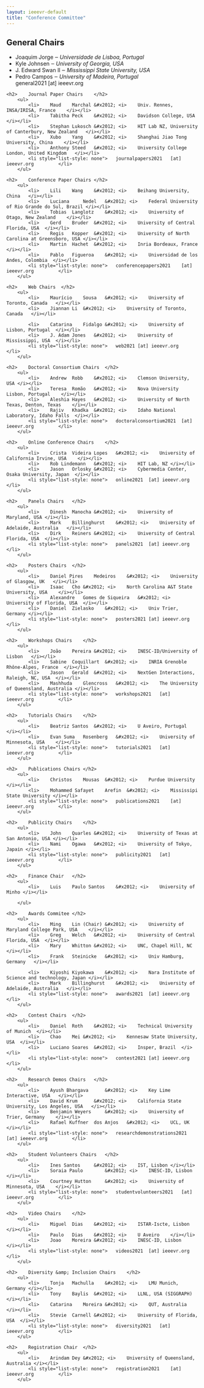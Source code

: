 ```yaml
---										
layout: ieeevr-default										
title: "Conference Committee"										
---										
```

										
<div>										
	<h2>	General Chairs	</h2>							
		<ul>								
			<li>	Joaquim	Jorge	&#x2012; <i>	Universidade de Lisboa, Portugal	</i></li>		
			<li>	Kyle	Johnsen	&#x2012; <i>	University of Georgia, USA	</i></li>		
			<li>	J. Edward	Swan II	&#x2012; <i>	Mississippi State University, USA	</i></li>		
			<li>	Pedro	Campos	&#x2012; <i>	University of Madeira, Portugal	</i></li>		
			<li style="list-style: none">	general2021 	[at] ieeevr.org			</li>		
		</ul>								
										
	<h2>	Journal Paper Chairs	</h2>							
		<ul>								
			<li>	Maud	Marchal	&#x2012; <i>	Univ. Rennes, INSA/IRISA, France	</i></li>		
			<li>	Tabitha	Peck	&#x2012; <i>	Davidson College, USA	</i></li>		
			<li>	Stephan	Lukosch	&#x2012; <i>	HIT Lab NZ, University of Canterbury, New Zealand	</i></li>		
			<li>	Xubo	Yang	&#x2012; <i>	Shanghai Jiao Tong University, China	</i></li>		
			<li>	Anthony	Steed	&#x2012; <i>	University College London, United Kingdom	</i></li>		
			<li style="list-style: none">	journalpapers2021	[at] ieeevr.org			</li>		
		</ul>								
										
	<h2>	Conference Paper Chairs	</h2>							
		<ul>								
			<li>	Lili	Wang	&#x2012; <i>	Beihang University, China	</i></li>		
			<li>	Luciana 	Nedel	&#x2012; <i>	Federal University of Rio Grande do Sul, Brazil	</i></li>		
			<li>	Tobias	Langlotz	&#x2012; <i>	University of Otago, New Zealand	</i></li>		
			<li>	Gerd	Bruder	&#x2012; <i>	University of Central Florida, USA	</i></li>		
			<li>	Regis	Kopper	&#x2012; <i>	University of North Carolina at Greensboro, USA	</i></li>		
			<li>	Martin	Hachet	&#x2012; <i>	Inria Bordeaux, France	</i></li>		
			<li>	Pablo	Figueroa	&#x2012; <i>	Universidad de los Andes, Colombia	</i></li>		
			<li style="list-style: none">	conferencepapers2021	[at] ieeevr.org			</li>		
		</ul>								
										
	<h2>	Web Chairs	</h2>							
		<ul>								
			<li>	Maurício	Sousa	&#x2012; <i>	University of Toronto, Canada	</i></li>		
			<li>	Jiannan	Li	&#x2012; <i>	University of Toronto, Canada	</i></li>		
<!--			<li>	Beatriz	Peres	&#x2012; <i>	University of Madeira, Portugal	</i></li>	-->	
			<li>	Catarina	Fidalgo	&#x2012; <i>	University of Lisbon, Portugal	</i></li>		
			<li>	J. Adam	Jones	&#x2012; <i>	University of Mississippi, USA	</i></li>		
			<li style="list-style: none">	web2021	[at] ieeevr.org			</li>		
		</ul>								
										
	<h2>	Doctoral Consortium Chairs	</h2>							
		<ul>								
			<li>	Andrew	Robb	&#x2012; <i>	Clemson University, USA	</i></li>		
			<li>	Teresa	Romão	&#x2012; <i>	Nova University Lisbon, Portugal	</i></li>		
			<li>	Aleshia	Hayes	&#x2012; <i>	University of North Texas, Denton, Texas 	</i></li>		
			<li>	Rajiv	Khadka	&#x2012; <i>	Idaho National Laboratory, Idaho Falls	</i></li>		
			<li style="list-style: none">	doctoralconsortium2021	[at] ieeevr.org			</li>		
		</ul>								
										
	<h2>	Online Conference Chairs	</h2>							
		<ul>								
			<li>	Crista	Videira Lopes	&#x2012; <i>	University of California Irvine, USA	</i></li>		
			<li>	Rob	Lindemann	&#x2012; <i>	HIT Lab, NZ	</i></li>		
			<li>	Jason	Orlosky	&#x2012; <i>	Cybermedia Center, Osaka University, Japan	</i></li>		
			<li style="list-style: none">	online2021	[at] ieeevr.org			</li>		
		</ul>								
										
	<h2>	Panels Chairs	</h2>							
		<ul>								
			<li>	Dinesh	Manocha	&#x2012; <i>	University of Maryland, USA	</i></li>		
			<li>	Mark	Billinghurst	&#x2012; <i>	University of Adelaide, Australia	</i></li>		
			<li>	Dirk	Reiners	&#x2012; <i>	University of Central Florida, USA	</i></li>		
			<li style="list-style: none">	panels2021	[at] ieeevr.org			</li>		
		</ul>								
										
	<h2>	Posters Chairs	</h2>							
		<ul>								
			<li>	Daniel Pires	Medeiros	&#x2012; <i>	University of Glasgow, UK	</i></li>		
			<li>	Isaac	Cho	&#x2012; <i>	North Carolina A&T State University, USA	</i></li>		
			<li>	Alexandre	Gomes de Siqueira	&#x2012; <i>	University of Florida, USA	</i></li>		
			<li>	Daniel	Zielasko	&#x2012; <i>	Univ Trier, Germany	</i></li>		
			<li style="list-style: none">	posters2021	[at] ieeevr.org			</li>		
		</ul>								
										
	<h2>	Workshops Chairs	</h2>							
		<ul>								
			<li>	João	Pereira	&#x2012; <i>	INESC-ID/University of Lisbon	</i></li>		
			<li>	Sabine	Coquillart	&#x2012; <i>	INRIA Grenoble Rhône-Alpes, France	</i></li>		
			<li>	Jason	Gerald	&#x2012; <i>	NextGen Interactions, Raleigh, NC, USA	</i></li>		
			<li>	Mashhuda	Glencross	&#x2012; <i>	The University of Queensland, Australia	</i></li>		
			<li style="list-style: none">	workshops2021	[at] ieeevr.org			</li>		
		</ul>								
										
	<h2>	Tutorials Chairs	</h2>							
		<ul>								
			<li>	Beatriz	Santos	&#x2012; <i>	U Aveiro, Portugal	</i></li>		
			<li>	Evan Suma	Rosenberg	&#x2012; <i>	University of Minnesota, USA	</i></li>		
			<li style="list-style: none">	tutorials2021	[at] ieeevr.org			</li>		
		</ul>								
										
	<h2>	Publications Chairs	</h2>							
		<ul>								
			<li>	Christos	Mousas	&#x2012; <i>	Purdue University	</i></li>		
			<li>	Mohammed Safayet	Arefin	&#x2012; <i>	Mississipi State University	</i></li>		
			<li style="list-style: none">	publications2021	[at] ieeevr.org			</li>		
		</ul>								
										
	<h2>	Publicity Chairs	</h2>							
		<ul>								
			<li>	John	Quarles	&#x2012; <i>	University of Texas at San Antonio, USA	</i></li>		
			<li>	Nami	Ogawa	&#x2012; <i>	University of Tokyo, Japain	</i></li>		
			<li style="list-style: none">	publicity2021	[at] ieeevr.org			</li>		
		</ul>								
										
	<h2>	Finance Chair	</h2>							
		<ul>								
			<li>	Luis	Paulo Santos	&#x2012; <i>	University of Minho	</i></li>		
<!--			<li style="list-style: none">		[at] ieeevr.org			</li>	-->	
		</ul>								
										
	<h2>	Awards Commitee	</h2>							
		<ul>								
			<li>	Ming	Lin (Chair)	&#x2012; <i>	University of Maryland College Park, USA	</i></li>		
			<li>	Greg	Welch	&#x2012; <i>	University of Central Florida, USA	</i></li>		
			<li>	Mary	Whitton	&#x2012; <i>	UNC, Chapel Hill, NC	</i></li>		
			<li>	Frank	Steinicke	&#x2012; <i>	Univ Hamburg, Germany	</i></li>		
<!--			<li>	Erica	Southgate	&#x2012; <i>	University of Newcastle, Australia	</i></li>	-->	
			<li>	Kiyoshi	Kiyokawa	&#x2012; <i>	Nara Institute of Science and technology, Japan	</i></li>		
			<li>	Mark	Billinghurst	&#x2012; <i>	University of Adelaide, Australia	</i></li>		
			<li style="list-style: none">	awards2021	[at] ieeevr.org			</li>		
		</ul>								
										
	<h2>	Contest Chairs	</h2>							
		<ul>								
			<li>	Daniel	Roth	&#x2012; <i>	Technical University of Munich	</i></li>		
			<li>	Chao	Mei	&#x2012; <i>	Kennesaw State University, USA	</i></li>		
			<li>	Luciano	Soares	&#x2012; <i>	Insper, Brazil	</i></li>		
			<li style="list-style: none">	contest2021	[at] ieeevr.org			</li>		
		</ul>								
										
	<h2>	Research Demos Chairs	</h2>							
		<ul>								
			<li>	Ayush Bhargava		&#x2012; <i>	Key Lime Interactive, USA	</i></li>		
			<li>	David Krum		&#x2012; <i>	California State University, Los Angeles, USA	</i></li>		
			<li>	Benjamin Weyers		&#x2012; <i>	University of Trier, Germany	</i></li>		
			<li>	Rafael Kuffner	dos Anjos	&#x2012; <i>	UCL, UK	</i></li>		
			<li style="list-style: none">	researchdemonstrations2021	[at] ieeevr.org			</li>		
		</ul>								
										
<!--	<h2>	Sponsorship Chairs	</h2>						-->	
<!--		<ul>							-->	
<!--			<li>			&#x2012; <i>		</i></li>	-->	
<!--			<li>			&#x2012; <i>		</i></li>	-->	
<!--			<li>			&#x2012; <i>		</i></li>	-->	
<!--			<li>			&#x2012; <i>		</i></li>	-->	
<!--			<li style="list-style: none">	sponsorship2021	[at] ieeevr.org			</li>	-->	
<!--		</ul>							-->	
										
<!--	<h2>	Industrial Program Chair	</h2>						-->	
<!--		<ul>							-->	
<!--			<li>	Daniel	Wigdor	&#x2012; <i>	University of Toronto	</i></li>	-->	
<!--			<li style="list-style: none">	industry2021	[at] ieeevr.org			</li>	-->	
<!--		</ul>							-->	
										
	<h2>	Student Volunteers Chairs	</h2>							
		<ul>								
			<li>	Ines Santos		&#x2012; <i>	IST, Lisbon	</i></li>		
			<li>	Soraia Paulo		&#x2012; <i>	INESC-ID, Lisbon	</i></li>		
			<li>	Courtney Hutton		&#x2012; <i>	University of Minnesota, USA	</i></li>		
			<li style="list-style: none">	studentvolunteers2021	[at] ieeevr.org			</li>		
		</ul>								
										
	<h2>	Video Chairs	</h2>							
		<ul>								
			<li>	Miguel	Dias	&#x2012; <i>	ISTAR-Iscte, Lisbon	</i></li>		
			<li>	Paulo 	Dias	&#x2012; <i>	U Aveiro	</i></li>		
			<li>	Joao 	Moreira	&#x2012; <i>	INESC-ID, Lisbon	</i></li>		
			<li style="list-style: none">	videos2021	[at] ieeevr.org			</li>		
		</ul>								
										
	<h2>	Diversity &amp; Inclusion Chairs	</h2>							
		<ul>								
			<li>	Tonja 	Machulla	&#x2012; <i>	LMU Munich, Germany	</i></li>		
			<li>	Tony	Baylis	&#x2012; <i>	LLNL, USA (SIGGRAPH)	</i></li>		
			<li>	Catarina 	Moreira	&#x2012; <i>	QUT, Australia	</i></li>		
			<li>	Stevie 	Carnell	&#x2012; <i>	University of Florida, USA	</i></li>		
			<li style="list-style: none">	diversity2021	[at] ieeevr.org			</li>		
		</ul>								
										
<!--	<h2>	Accessibility Chairs	</h2>						-->	
<!--		<ul>							-->	
<!--			<li>			&#x2012; <i>		</i></li>	-->	
<!--			<li>			&#x2012; <i>		</i></li>	-->	
<!--			<li>			&#x2012; <i>		</i></li>	-->	
<!--			<li style="list-style: none">	accessibility2021	[at] ieeevr.org			</li>	-->	
<!--		</ul>							-->	
										
										
										
	<h2>	Registration Chair	</h2>							
		<ul>								
			<li>	Arindam	Dey	&#x2012; <i>	University of Queensland, Australia	</i></li>		
			<li style="list-style: none">	registration2021	[at] ieeevr.org			</li>		
		</ul>								
										
										
</div>										
										
										
										